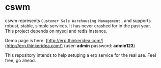 cswm
===

cswm represents `Customer Sale Warehousing Management` , and supports robust, stable, simple services. It has never crashed for in the past year. This project depends on mysql and redis instance. 

Demo page is here: [http://erp.thinkeridea.com/](http://erp.thinkeridea.com/) (user: **admin**    password: **admin123**) 

This repository intends to help setuping a erp service for the real use. Feel free, go ahead.
